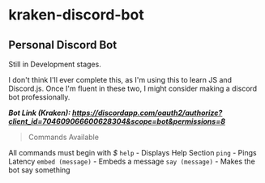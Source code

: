 # kraken-discord-bot

## Personal Discord Bot

Still in Development stages.

I don't think I'll ever complete this, as I'm using this to learn JS and Discord.js. Once I'm fluent in these two, I might consider making a discord bot professionally.

***Bot Link (Kraken): https://discordapp.com/oauth2/authorize?client_id=704609066600628304&scope=bot&permissions=8***

> Commands Available

All commands must begin with _$_
`help` - Displays Help Section
`ping` - Pings Latency
`embed (message)` - Embeds a message
`say (message)` - Makes the bot say something
